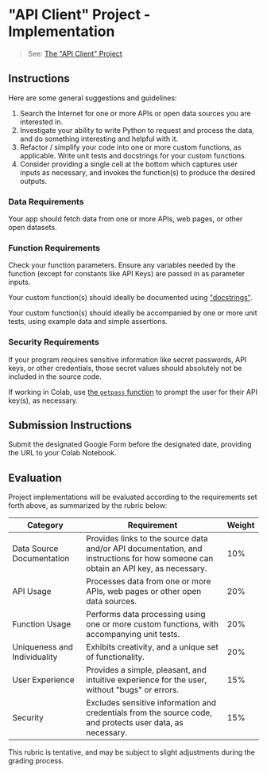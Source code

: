 # "API Client" Project - Implementation

> See: [The "API Client" Project](README.md)

## Instructions

Here are some general suggestions and guidelines:

  1. Search the Internet for one or more APIs or open data sources you are interested in.
  2. Investigate your ability to write Python to request and process the data, and do something interesting and helpful with it. 
  3. Refactor / simplify your code into one or more custom functions, as applicable. Write unit tests and docstrings for your custom functions. 
  4. Consider providing a single cell at the bottom which captures user inputs as necessary, and invokes the function(s) to produce the desired outputs.

### Data Requirements

Your app should fetch data from one or more APIs, web pages, or other open datasets.

### Function Requirements

Check your function parameters. Ensure any variables needed by the function (except for constants like API Keys) are passed in as parameter inputs.

Your custom function(s) should ideally be documented using ["docstrings"](./../../notes/python/docstrings.md). 

Your custom function(s) should ideally be accompanied by one or more unit tests, using example data and simple assertions.

### Security Requirements

If your program requires sensitive information like secret passwords, API keys, or other credentials, those secret values should absolutely not be included in the source code.

If working in Colab, use [the `getpass` function](./../../notes/python/modules/getpass.md) to prompt the user for their API key(s), as necessary.

## Submission Instructions

Submit the designated Google Form before the designated date, providing the URL to your Colab Notebook.

## Evaluation

Project implementations will be evaluated according to the requirements set forth above, as summarized by the rubric below:

Category | Requirement | Weight
--- | --- | ---
Data Source Documentation | Provides links to the source data and/or API documentation, and instructions for how someone can obtain an API key, as necessary. | 10%
API Usage | Processes data from one or more APIs, web pages or other open data sources. | 20%
Function Usage | Performs data processing using one or more custom functions, with accompanying unit tests. | 20%
Uniqueness and Individuality | Exhibits creativity, and a unique set of functionality. | 20%
User Experience | Provides a simple, pleasant, and intuitive experience for the user, without "bugs" or errors. | 15%
Security | Excludes sensitive information and credentials from the source code, and protects user data, as necessary. | 15%

This rubric is tentative, and may be subject to slight adjustments during the grading process.
